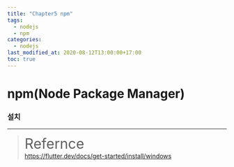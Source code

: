 ```yaml
---
title: "Chapter5 npm"
tags:
  - nodejs
  - npm
categories:
  - nodejs
last_modified_at: 2020-08-12T13:00:00+17:00
toc: true
---
```

<script type="text/javascript"
src="https://cdn.mathjax.org/mathjax/latest/MathJax.js?config=TeX-AMS_HTML">
</script>

# npm(Node Package Manager)

### 설치
***

><font size="6">Refernce</font><br>
https://flutter.dev/docs/get-started/install/windows
